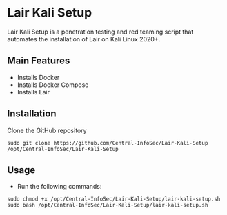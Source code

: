 # Lair Kali Setup

Lair Kali Setup is a penetration testing and red teaming script that automates the installation of Lair on Kali Linux 2020+.

## Main Features

 - Installs Docker
 - Installs Docker Compose
 - Installs Lair

## Installation

Clone the GitHub repository
```
sudo git clone https://github.com/Central-InfoSec/Lair-Kali-Setup /opt/Central-InfoSec/Lair-Kali-Setup
```

## Usage

 - Run the following commands:
```
sudo chmod +x /opt/Central-InfoSec/Lair-Kali-Setup/lair-kali-setup.sh
sudo bash /opt/Central-InfoSec/Lair-Kali-Setup/lair-kali-setup.sh
```